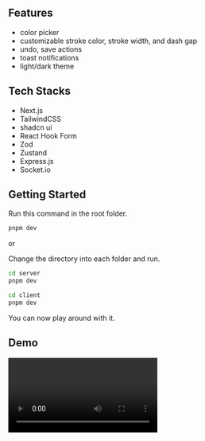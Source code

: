## Features

- color picker
- customizable stroke color, stroke width, and dash gap
- undo, save actions
- toast notifications
- light/dark theme

## Tech Stacks

- Next.js
- TailwindCSS
- shadcn ui
- React Hook Form
- Zod
- Zustand
- Express.js
- Socket.io

## Getting Started

Run this command in the root folder.

```bash
pnpm dev
```

or

Change the directory into each folder and run.

```bash
cd server
pnpm dev
```

```bash
cd client
pnpm dev
```

You can now play around with it.

## Demo

![Project Demo](./scribbledemo.mp4)

